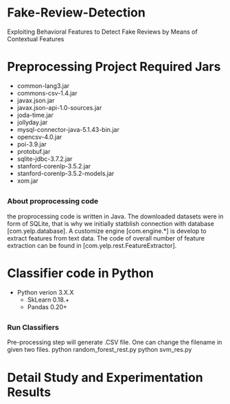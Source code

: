 # Fake-Review-Detection
Exploiting Behavioral Features to Detect Fake Reviews by Means of Contextual Features



# Preprocessing Project Required Jars
* common-lang3.jar
* commons-csv-1.4.jar
* javax.json.jar
* javax.json-api-1.0-sources.jar
* joda-time.jar
* jollyday.jar
* mysql-connector-java-5.1.43-bin.jar
* opencsv-4.0.jar
* poi-3.9.jar
* protobuf.jar
* sqlite-jdbc-3.7.2.jar
* stanford-corenlp-3.5.2.jar
* stanford-corenlp-3.5.2-models.jar
* xom.jar
## <h3> About proprocessing code
 the proprocessing code is written in Java. The downloaded datasets were in form of SQLite, that is why we initially statblish connection with database [com.yelp.database]. A customize engine [com.engine.*] is develop to extract features from text data. The code of overall number of feature extraction can be found in [com.yelp.rest.FeatureExtractor].
# Classifier code in Python
* Python verion 3.X.X
  * SkLearn 0.18.+
  * Pandas 0.20+
 
## <h3> Run Classifiers
 Pre-processing step will generate .CSV file. One can change the filename in given two files.
 python random_forest_rest.py
 python svm_res.py

# Detail Study and Experimentation Results
